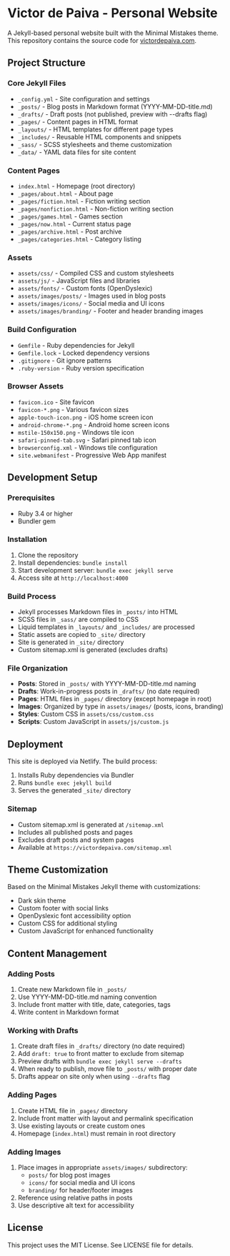 # Victor de Paiva - Personal Website

A Jekyll-based personal website built with the Minimal Mistakes theme. This repository contains the source code for [victordepaiva.com](https://victordepaiva.com).

## Project Structure

### Core Jekyll Files
- `_config.yml` - Site configuration and settings
- `_posts/` - Blog posts in Markdown format (YYYY-MM-DD-title.md)
- `_drafts/` - Draft posts (not published, preview with --drafts flag)
- `_pages/` - Content pages in HTML format
- `_layouts/` - HTML templates for different page types
- `_includes/` - Reusable HTML components and snippets
- `_sass/` - SCSS stylesheets and theme customization
- `_data/` - YAML data files for site content

### Content Pages
- `index.html` - Homepage (root directory)
- `_pages/about.html` - About page
- `_pages/fiction.html` - Fiction writing section
- `_pages/nonfiction.html` - Non-fiction writing section
- `_pages/games.html` - Games section
- `_pages/now.html` - Current status page
- `_pages/archive.html` - Post archive
- `_pages/categories.html` - Category listing

### Assets
- `assets/css/` - Compiled CSS and custom stylesheets
- `assets/js/` - JavaScript files and libraries
- `assets/fonts/` - Custom fonts (OpenDyslexic)
- `assets/images/posts/` - Images used in blog posts
- `assets/images/icons/` - Social media and UI icons
- `assets/images/branding/` - Footer and header branding images

### Build Configuration
- `Gemfile` - Ruby dependencies for Jekyll
- `Gemfile.lock` - Locked dependency versions
- `.gitignore` - Git ignore patterns
- `.ruby-version` - Ruby version specification

### Browser Assets
- `favicon.ico` - Site favicon
- `favicon-*.png` - Various favicon sizes
- `apple-touch-icon.png` - iOS home screen icon
- `android-chrome-*.png` - Android home screen icons
- `mstile-150x150.png` - Windows tile icon
- `safari-pinned-tab.svg` - Safari pinned tab icon
- `browserconfig.xml` - Windows tile configuration
- `site.webmanifest` - Progressive Web App manifest

## Development Setup

### Prerequisites
- Ruby 3.4 or higher
- Bundler gem

### Installation
1. Clone the repository
2. Install dependencies: `bundle install`
3. Start development server: `bundle exec jekyll serve`
4. Access site at `http://localhost:4000`

### Build Process
- Jekyll processes Markdown files in `_posts/` into HTML
- SCSS files in `_sass/` are compiled to CSS
- Liquid templates in `_layouts/` and `_includes/` are processed
- Static assets are copied to `_site/` directory
- Site is generated in `_site/` directory
- Custom sitemap.xml is generated (excludes drafts)

### File Organization
- **Posts**: Stored in `_posts/` with YYYY-MM-DD-title.md naming
- **Drafts**: Work-in-progress posts in `_drafts/` (no date required)
- **Pages**: HTML files in `_pages/` directory (except homepage in root)
- **Images**: Organized by type in `assets/images/` (posts, icons, branding)
- **Styles**: Custom CSS in `assets/css/custom.css`
- **Scripts**: Custom JavaScript in `assets/js/custom.js`

## Deployment

This site is deployed via Netlify. The build process:
1. Installs Ruby dependencies via Bundler
2. Runs `bundle exec jekyll build`
3. Serves the generated `_site/` directory

### Sitemap
- Custom sitemap.xml is generated at `/sitemap.xml`
- Includes all published posts and pages
- Excludes draft posts and system pages
- Available at `https://victordepaiva.com/sitemap.xml`

## Theme Customization

Based on the Minimal Mistakes Jekyll theme with customizations:
- Dark skin theme
- Custom footer with social links
- OpenDyslexic font accessibility option
- Custom CSS for additional styling
- Custom JavaScript for enhanced functionality

## Content Management

### Adding Posts
1. Create new Markdown file in `_posts/`
2. Use YYYY-MM-DD-title.md naming convention
3. Include front matter with title, date, categories, tags
4. Write content in Markdown format

### Working with Drafts
1. Create draft files in `_drafts/` directory (no date required)
2. Add `draft: true` to front matter to exclude from sitemap
3. Preview drafts with `bundle exec jekyll serve --drafts`
4. When ready to publish, move file to `_posts/` with proper date
5. Drafts appear on site only when using `--drafts` flag

### Adding Pages
1. Create HTML file in `_pages/` directory
2. Include front matter with layout and permalink specification
3. Use existing layouts or create custom ones
4. Homepage (`index.html`) must remain in root directory

### Adding Images
1. Place images in appropriate `assets/images/` subdirectory:
   - `posts/` for blog post images
   - `icons/` for social media and UI icons
   - `branding/` for header/footer images
2. Reference using relative paths in posts
3. Use descriptive alt text for accessibility

## License

This project uses the MIT License. See LICENSE file for details.

